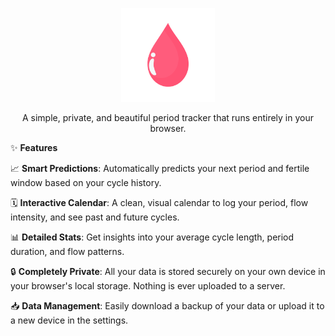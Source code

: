 
<p align="center">
<img src="pinkdays_transparentlogo.png" alt="PinkDays Logo" width="150"/>
</p>

<p align="center">
A simple, private, and beautiful period tracker that runs entirely in your browser.
</p>

✨ **Features**

📈 **Smart Predictions**: Automatically predicts your next period and fertile window based on your cycle history.

🗓️ **Interactive Calendar**: A clean, visual calendar to log your period, flow intensity, and see past and future cycles.

📊 **Detailed Stats**: Get insights into your average cycle length, period duration, and flow patterns.

🔒 **Completely Private**: All your data is stored securely on your own device in your browser's local storage. Nothing is ever uploaded to a server.

📥 **Data Management**: Easily download a backup of your data or upload it to a new device in the settings.
